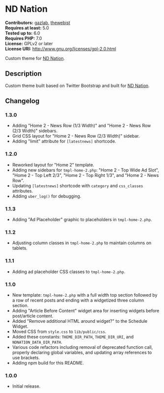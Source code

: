 # ND Nation #
**Contributors:** [gazlab](https://profiles.wordpress.org/gazlab/), [thewebist](https://profiles.wordpress.org/thewebist/)  
**Requires at least:** 5.0  
**Tested up to:** 6.0  
**Requires PHP:** 7.0  
**License:** GPLv2 or later  
**License URI:** http://www.gnu.org/licenses/gpl-2.0.html  

Custom theme for [ND Nation](https://ndnation.com).

## Description ##
Custom theme built based on Twitter Bootstrap and built for [ND Nation](https://ndnation.com).

## Changelog ##

### 1.3.0 ###
* Adding "Home 2 - News Row (1/3 Width)" and "Home 2 - News Row (2/3 Width)" sidebars.
* Grid CSS layout for "Home 2 - News Row (2/3 Width)" sidebar.
* Adding "limit" attribute for `[latestnews]` shortcode.

### 1.2.0 ###
* Reworked layout for "Home 2" template.
* Adding new sidebars for `tmpl-home-2.php`: "Home 2 - Top Wide Ad Slot", "Home 2 - Top Left 2/3", "Home 2 - Top Right 1/3", and "Home 2 - News Row".
* Updating `[latestnews]` shortcode with `category` and `css_classes` attributes.
* Adding `uber_log()` for debugging.

### 1.1.3 ###
* Adding "Ad Placeholder" graphic to placeholders in `tmpl-home-2.php`.

### 1.1.2 ###
* Adjusting column classes in `tmpl-home-2.php` to maintain columns on tablets.

### 1.1.1 ###
* Adding ad placeholder CSS classes to `tmpl-home-2.php`.

### 1.1.0 ###
* New template: `tmpl-home-2.php` with a full width top section followed by a row of recent posts and ending with a widgetized three column section.
* Adding "Article Before Content" widget area for inserting widgets before post/article content.
* Added "Remove additional HTML around widget?" to the Schedule Widget.
* Moved CSS from `style.css` to `lib/public/css`.
* Added these constants: `THEME_DIR_PATH`, `THEME_DIR_URI`, and `NDNATION_DATA_DIR_PATH`.
* Various code refactors including removal of deprecated function call, properly declaring global variables, and updating array references to use brackets.
* Adding npm build for this README.

### 1.0.0 ###
* Initial release.